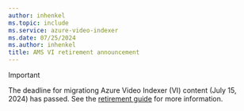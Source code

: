 ```yaml
---
author: inhenkel
ms.topic: include 
ms.service: azure-video-indexer
ms.date: 07/25/2024
ms.author: inhenkel
title: AMS VI retirement announcement
---
```


> [!IMPORTANT]
> The deadline for migrationg Azure Video Indexer (VI) content (July 15, 2024) has passed. See the [retirement guide](../retirement/azure-video-indexer-ams-retirement-guide) for more information.

